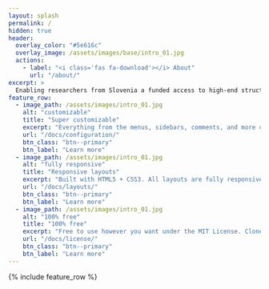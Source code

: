 ```yaml
---
layout: splash
permalink: /
hidden: true
header:
  overlay_color: "#5e616c"
  overlay_image: /assets/images/base/intro_01.jpg
  actions:
    - label: "<i class='fas fa-download'></i> About"
      url: "/about/"
excerpt: >
  Enabling researchers from Slovenia a funded access to high-end structural biology services and techniques
feature_row:
  - image_path: /assets/images/intro_01.jpg
    alt: "customizable"
    title: "Super customizable"
    excerpt: "Everything from the menus, sidebars, comments, and more can be configured or set with YAML Front Matter."
    url: "/docs/configuration/"
    btn_class: "btn--primary"
    btn_label: "Learn more"
  - image_path: /assets/images/intro_01.jpg
    alt: "fully responsive"
    title: "Responsive layouts"
    excerpt: "Built with HTML5 + CSS3. All layouts are fully responsive with helpers to augment your content."
    url: "/docs/layouts/"
    btn_class: "btn--primary"
    btn_label: "Learn more"
  - image_path: /assets/images/intro_01.jpg
    alt: "100% free"
    title: "100% free"
    excerpt: "Free to use however you want under the MIT License. Clone it, fork it, customize it... whatever!"
    url: "/docs/license/"
    btn_class: "btn--primary"
    btn_label: "Learn more"      
---
```


{% include feature_row %}